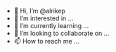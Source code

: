 - 👋 Hi, I’m @alrikep
- 👀 I’m interested in ...
- 🌱 I’m currently learning ...
- 💞️ I’m looking to collaborate on ...
- 📫 How to reach me ...

<!---
alrikep/alrikep is a ✨ special ✨ repository because its `README.md` (this file) appears on your GitHub profile.
You can click the Preview link to take a look at your changes.
--->
